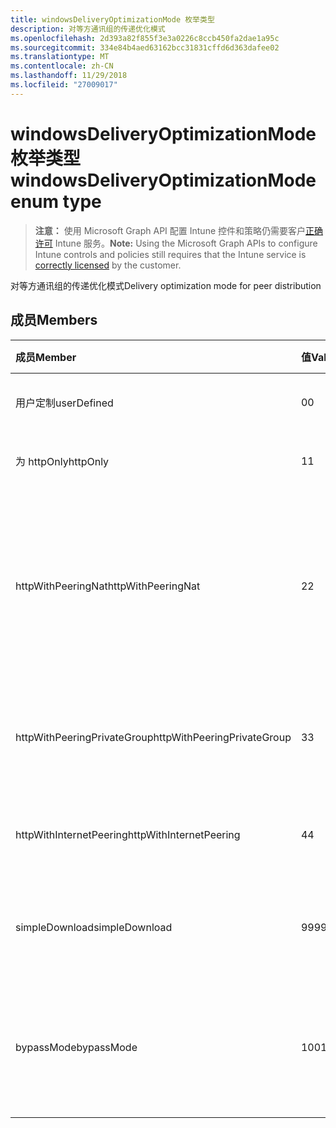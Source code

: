```yaml
---
title: windowsDeliveryOptimizationMode 枚举类型
description: 对等方通讯组的传递优化模式
ms.openlocfilehash: 2d393a82f855f3e3a0226c8ccb450fa2dae1a95c
ms.sourcegitcommit: 334e84b4aed63162bcc31831cffd6d363dafee02
ms.translationtype: MT
ms.contentlocale: zh-CN
ms.lasthandoff: 11/29/2018
ms.locfileid: "27009017"
---
```

# <a name="windowsdeliveryoptimizationmode-enum-type"></a><span data-ttu-id="14a86-103">windowsDeliveryOptimizationMode 枚举类型</span><span class="sxs-lookup"><span data-stu-id="14a86-103">windowsDeliveryOptimizationMode enum type</span></span>

> <span data-ttu-id="14a86-104">**注意：** 使用 Microsoft Graph API 配置 Intune 控件和策略仍需要客户[正确许可](https://go.microsoft.com/fwlink/?linkid=839381) Intune 服务。</span><span class="sxs-lookup"><span data-stu-id="14a86-104">**Note:** Using the Microsoft Graph APIs to configure Intune controls and policies still requires that the Intune service is [correctly licensed](https://go.microsoft.com/fwlink/?linkid=839381) by the customer.</span></span>

<span data-ttu-id="14a86-105">对等方通讯组的传递优化模式</span><span class="sxs-lookup"><span data-stu-id="14a86-105">Delivery optimization mode for peer distribution</span></span>
## <a name="members"></a><span data-ttu-id="14a86-106">成员</span><span class="sxs-lookup"><span data-stu-id="14a86-106">Members</span></span>
|<span data-ttu-id="14a86-107">成员</span><span class="sxs-lookup"><span data-stu-id="14a86-107">Member</span></span>|<span data-ttu-id="14a86-108">值</span><span class="sxs-lookup"><span data-stu-id="14a86-108">Value</span></span>|<span data-ttu-id="14a86-109">说明</span><span class="sxs-lookup"><span data-stu-id="14a86-109">Description</span></span>|
|:---|:---|:---|
|<span data-ttu-id="14a86-110">用户定制</span><span class="sxs-lookup"><span data-stu-id="14a86-110">userDefined</span></span>|<span data-ttu-id="14a86-111">0</span><span class="sxs-lookup"><span data-stu-id="14a86-111">0</span></span>|<span data-ttu-id="14a86-112">允许用户设置。</span><span class="sxs-lookup"><span data-stu-id="14a86-112">Allow the user to set.</span></span>|
|<span data-ttu-id="14a86-113">为 httpOnly</span><span class="sxs-lookup"><span data-stu-id="14a86-113">httpOnly</span></span>|<span data-ttu-id="14a86-114">1</span><span class="sxs-lookup"><span data-stu-id="14a86-114">1</span></span>|<span data-ttu-id="14a86-115">HTTP 仅，没有对等</span><span class="sxs-lookup"><span data-stu-id="14a86-115">HTTP only, no peering</span></span>|
|<span data-ttu-id="14a86-116">httpWithPeeringNat</span><span class="sxs-lookup"><span data-stu-id="14a86-116">httpWithPeeringNat</span></span>|<span data-ttu-id="14a86-117">2</span><span class="sxs-lookup"><span data-stu-id="14a86-117">2</span></span>|<span data-ttu-id="14a86-118">与同一个网络地址转换器后面对等的 OS 默认 – Http 混合</span><span class="sxs-lookup"><span data-stu-id="14a86-118">OS default – Http blended with peering behind the same network address translator</span></span>|
|<span data-ttu-id="14a86-119">httpWithPeeringPrivateGroup</span><span class="sxs-lookup"><span data-stu-id="14a86-119">httpWithPeeringPrivateGroup</span></span>|<span data-ttu-id="14a86-120">3</span><span class="sxs-lookup"><span data-stu-id="14a86-120">3</span></span>|<span data-ttu-id="14a86-121">HTTP 与跨专用组对等混合</span><span class="sxs-lookup"><span data-stu-id="14a86-121">HTTP blended with peering across a private group</span></span>|
|<span data-ttu-id="14a86-122">httpWithInternetPeering</span><span class="sxs-lookup"><span data-stu-id="14a86-122">httpWithInternetPeering</span></span>|<span data-ttu-id="14a86-123">4</span><span class="sxs-lookup"><span data-stu-id="14a86-123">4</span></span>|<span data-ttu-id="14a86-124">与 Internet 对等混合的 HTTP</span><span class="sxs-lookup"><span data-stu-id="14a86-124">HTTP blended with Internet peering</span></span>|
|<span data-ttu-id="14a86-125">simpleDownload</span><span class="sxs-lookup"><span data-stu-id="14a86-125">simpleDownload</span></span>|<span data-ttu-id="14a86-126">99</span><span class="sxs-lookup"><span data-stu-id="14a86-126">99</span></span>|<span data-ttu-id="14a86-127">与没有对等的简单 download 模式</span><span class="sxs-lookup"><span data-stu-id="14a86-127">Simple download mode with no peering</span></span>|
|<span data-ttu-id="14a86-128">bypassMode</span><span class="sxs-lookup"><span data-stu-id="14a86-128">bypassMode</span></span>|<span data-ttu-id="14a86-129">100</span><span class="sxs-lookup"><span data-stu-id="14a86-129">100</span></span>|<span data-ttu-id="14a86-130">绕过模式。</span><span class="sxs-lookup"><span data-stu-id="14a86-130">Bypass mode.</span></span> <span data-ttu-id="14a86-131">不使用传递优化并改用位</span><span class="sxs-lookup"><span data-stu-id="14a86-131">Do not use Delivery Optimization and use BITS instead</span></span>|



